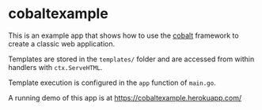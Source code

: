 # cobaltexample

This is an example app that shows how to use the [cobalt](https://github.com/ardanlabs/cobalt) framework to create a classic web application.

Templates are stored in the `templates/` folder and are accessed from within handlers with `ctx.ServeHTML`.

Template execution is configured in the `app` function of `main.go`.

A running demo of this app is at https://cobaltexample.herokuapp.com/
